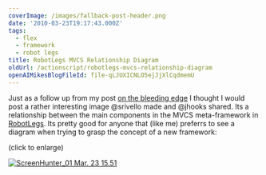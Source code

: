 ```yaml
---
coverImage: /images/fallback-post-header.png
date: '2010-03-23T19:17:43.000Z'
tags:
  - flex
  - framework
  - robot legs
title: RobotLegs MVCS Relationship Diagram
oldUrl: /actionscript/robotlegs-mvcs-relationship-diagram
openAIMikesBlogFileId: file-qLJUXICNLO5ejJjXlCqdmemU
---
```


Just as a follow up from my post [on the bleeding edge](https://www.mikecann.blog/programming/on-the-bleeding-edge/) I thought I would post a rather interesting image @srivello made and @jhooks shared. Its a relationship between the main components in the MVCS meta-framework in [RobotLegs](https://www.robotlegs.org). Its pretty good for anyone that (like me) preferrs to see a diagram when trying to grasp the concept of a new framework:

<!-- more -->

(click to enlarge)

[![](/wp-content/uploads/2010/03/ScreenHunter_01-Mar.-23-15.51.jpg "ScreenHunter_01 Mar. 23 15.51")](/wp-content/uploads/2010/03/ScreenHunter_01-Mar.-23-15.51.jpg)
